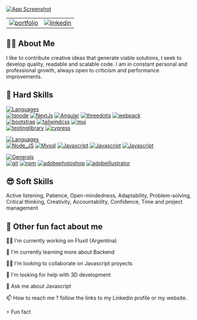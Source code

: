 
[![App Screenshot](https://media.licdn.com/dms/image/C4E16AQEEfOr-wqqQww/profile-displaybackgroundimage-shrink_350_1400/0/1578881624093?e=1702512000&v=beta&t=a3kZt5J8ALiKQrLzfhBzSox88sNZ5PL-cxJRQIUpMIU)](#)

|||
| :-------- |:------- |
| [![portfolio](https://img.shields.io/badge/my_portfolio-000?style=for-the-badge&logo=ko-fi&logoColor=white)](/) | [![linkedin](https://img.shields.io/badge/linkedin-0A66C2?style=for-the-badge&logo=linkedin&logoColor=white)](https://www.linkedin.com/) |


## 🧑‍💻 About Me
I like to contribute creative ideas that generate viable solutions, I seek to develop quality, readable and scalable code. I am in constant personal and professional growth, always open to criticism and performance improvements.


## 🧠 Hard Skills
[![Languages](https://img.shields.io/badge/Front_End-blue)](#)  
[![tsnode](https://img.shields.io/badge/Typescript-gray?logo=tsnode)](#) [![NextJs](https://img.shields.io/badge/NextJs-gray?logo=nextdotjs)](#) [![Angular](https://img.shields.io/badge/Angular-gray?logo=angular)](#)  [![threedotjs](https://img.shields.io/badge/Three_js-gray?logo=threedotjs)](#) [![webpack](https://img.shields.io/badge/Webpack-gray?logo=webpack)](#)  
[![bootstrap](https://img.shields.io/badge/Boostrap-gray?logo=bootstrap)](#) [![tailwindcss](https://img.shields.io/badge/Tailwindcss-gray?logo=tailwindcss)](#) [![mui](https://img.shields.io/badge/Mui-gray?logo=mui)](#)  
[![testinglibrary](https://img.shields.io/badge/Testing_library-gray?logo=testinglibrary)](#)
[![cypress](https://img.shields.io/badge/Cypress-gray?logo=cypress)](#)



       

[![Languages](https://img.shields.io/badge/Back_End-blue)](#)  
[![Node_JS](https://img.shields.io/badge/Node_JS-gray?logo=nodedotjs)](#) [![Mysql](https://img.shields.io/badge/Mysql-gray?logo=mysql)](#) [![Javascript](https://img.shields.io/badge/Mongodb-gray?logo=mongodb)](#) [![Javascript](https://img.shields.io/badge/Postres_sql-gray?logo=postgresql)](#) [![Javascript](https://img.shields.io/badge/Postman-gray?logo=postman)](#)  

[![Generals](https://img.shields.io/badge/Generals-blue)](#)  
[![git](https://img.shields.io/badge/Git-gray?logo=git)](#)
[![npm](https://img.shields.io/badge/Npm-gray?logo=npm)](#)
[![adobephotoshop](https://img.shields.io/badge/Photoshop-gray?logo=adobephotoshop)](#)
[![adobeillustrator](https://img.shields.io/badge/Illustrator-gray?logo=adobeillustrator)](#)  


## 😎 Soft Skills

Active listening, Patience, Open-mindedness, Adaptability, Problem-solving, Critical thinking, Creativity, Accountability, Confidence, Time and project management



## 🚀 Other fun fact about me
👩‍💻 I'm currently working on Fluxit (Argentina)

🧠 I'm currently learning more about Backend

👯‍♀️ I'm looking to collaborate on Javascript proyects

🤔 I'm looking for help with 3D development

💬 Ask me about Javascript

📫 How to reach me ? follow the links to my Linkedin profile or my website.

⚡️ Fun fact 

<!---
hmujicadev/hmujicadev is a ✨ special ✨ repository because its `README.md` (this file) appears on your GitHub profile.
You can click the Preview link to take a look at your changes.
--->
